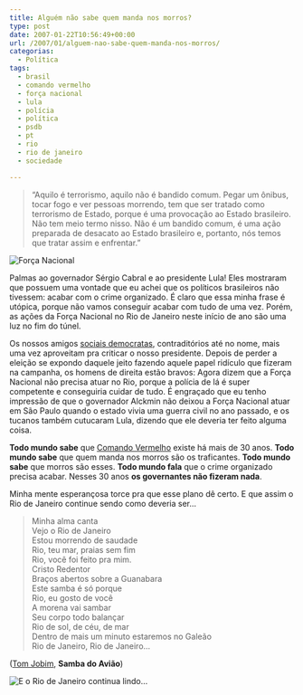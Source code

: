 ```yaml
---
title: Alguém não sabe quem manda nos morros?
type: post
date: 2007-01-22T10:56:49+00:00
url: /2007/01/alguem-nao-sabe-quem-manda-nos-morros/
categorias:
  - Política
tags:
  - brasil
  - comando vermelho
  - força nacional
  - lula
  - polícia
  - política
  - psdb
  - pt
  - rio
  - rio de janeiro
  - sociedade

---
```

> “Aquilo é terrorismo, aquilo não é bandido comum. Pegar um ônibus, tocar fogo e ver pessoas morrendo, tem que ser tratado como terrorismo de Estado, porque é uma provocação ao Estado brasileiro. Não tem meio termo nisso. Não é um bandido comum, é uma ação preparada de desacato ao Estado brasileiro e, portanto, nós temos que tratar assim e enfrentar.”

![Força Nacional](/wp-content/uploads/2007/01/foto5505.jpg)

Palmas ao governador Sérgio Cabral e ao presidente Lula! Eles mostraram que possuem uma vontade que eu achei que os políticos brasileiros não tivessem: acabar com o crime organizado. É claro que essa minha frase é utópica, porque não vamos conseguir acabar com tudo de uma vez. Porém, as ações da Força Nacional no Rio de Janeiro neste início de ano são uma luz no fim do túnel.

Os nossos amigos [sociais democratas][1], contraditórios até no nome, mais uma vez aproveitam pra criticar o nosso presidente. Depois de perder a eleição se expondo daquele jeito fazendo aquele papel ridículo que fizeram na campanha, os homens de direita estão bravos: Agora dizem que a Força Nacional não precisa atuar no Rio, porque a polícia de lá é super competente e conseguiria cuidar de tudo. É engraçado que eu tenho impressão de que o governador Alckmin não deixou a Força Nacional atuar em São Paulo quando o estado vivia uma guerra civil no ano passado, e os tucanos também cutucaram Lula, dizendo que ele deveria ter feito alguma coisa.

**Todo mundo sabe** que [Comando Vermelho][2] existe há mais de 30 anos. **Todo mundo sabe** que quem manda nos morros são os traficantes. **Todo mundo sabe** que morros são esses. **Todo mundo fala** que o crime organizado precisa acabar. Nesses 30 anos **os governantes não fizeram nada**.

Minha mente esperançosa torce pra que esse plano dê certo. E que assim o Rio de Janeiro continue sendo como deveria ser…

> Minha alma canta  
> Vejo o Rio de Janeiro  
> Estou morrendo de saudade  
> Rio, teu mar, praias sem fim  
> Rio, você foi feito pra mim.  
> Cristo Redentor  
> Braços abertos sobre a Guanabara  
> Este samba é só porque  
> Rio, eu gosto de você  
> A morena vai sambar  
> Seu corpo todo balançar  
> Rio de sol, de céu, de mar  
> Dentro de mais um minuto estaremos no Galeão  
> Rio de Janeiro, Rio de Janeiro…

([Tom Jobim][3], **Samba do Avião**)

![E o Rio de Janeiro continua lindo...](/wp-content/uploads/2007/01/rio.jpg)

 [1]: http://pt.wikipedia.org/wiki/Partido_da_Social_Democracia_Brasileira
 [2]: http://pt.wikipedia.org/wiki/Comando_Vermelho
 [3]: http://pt.wikipedia.org/wiki/Tom_Jobim
